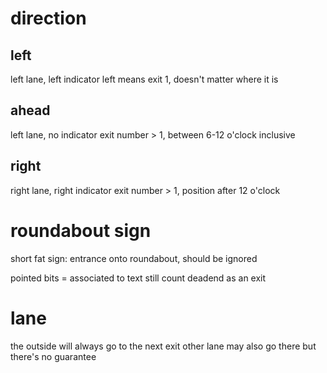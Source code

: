 # direction
## left
left lane, left indicator
left means exit 1, doesn't matter where it is

## ahead
left lane, no indicator
exit number > 1, between 6-12 o'clock inclusive

## right
right lane, right indicator
exit number > 1, position after 12 o'clock


# roundabout sign
short fat sign: entrance onto roundabout, should be ignored

pointed bits = associated to text
still count deadend as an exit

# lane
the outside will always go to the next exit
other lane may also go there but there's no guarantee










